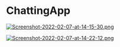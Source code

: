 # ChattingApp

[![Screenshot-2022-02-07-at-14-15-30.png](https://i.postimg.cc/85GBRcrQ/Screenshot-2022-02-07-at-14-15-30.png)](https://postimg.cc/PL6wht42)

[![Screenshot-2022-02-07-at-14-22-12.png](https://i.postimg.cc/qMpJPT2J/Screenshot-2022-02-07-at-14-22-12.png)](https://postimg.cc/XXD65t2m)
